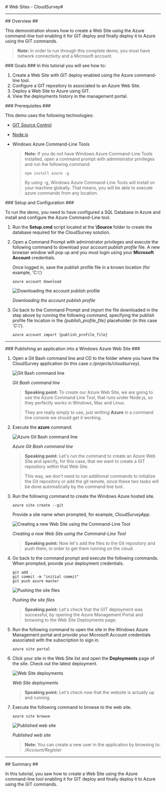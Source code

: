 ﻿<a name="title" />
# Web Sites - CloudSurvey#

---

<a name="Overview" />
## Overview ##

This demonstration shows how to create a Web Site using the Azure command-line tool enabling it for GIT deploy and finally deploy it to Azure using the GIT commands.

> **Note:** In order to run through this complete demo, you must have network connectivity and a Microsoft account.

<a id="goals" />
### Goals ###
In this tutorial you will see how to:

1. Create a Web Site with GIT deploy enabled using the Azure command-line tool.
1. Configure a GIT repository to associated to an Azure Web Site.
1. Deploy a Web Site to Azure using GIT.
1. View the deployments history in the management portal.

<a name="prerequisites" />
### Prerequisites ###

This demo uses the following technologies:

- [GIT Source Control](http://git-scm.com/)
- [Node.js](http://nodejs.org/#download)
- Windows Azure Command-Line Tools

	> **Note:** If you do not have Windows Azure Command-Line Tools installed, open a command prompt with administrator privileges and run the following command:
	> 
	> `npm install azure -g`
	> 
	> By using -g, Windows Azure Command-Line Tools will install on your machine globally. That means, you will be able to execute azure commands from any location.

<a name="setup" />
### Setup and Configuration ###

To run the demo, you need to have configured a SQL Database in Azure and install and configure the Azure Command-Line tool.

1. Run the **Setup.cmd** script located at the **\Source** folder to create the database required for the CloudSurvey solution.

1. Open a Command Prompt with administrator privileges and execute the following command to download your account _publish profile_ file. A new browser window will pop up and you must login using your **Microsoft Account** credentials. 
    
    Once logged in, save the publish profile file in a known location (for example, 'C:\\')

	```CommandPrompt
	azure account download
	```

	![Downloading the account publish profile](images/download-publishsettings.png?raw=true "Downloading the account publish profile")

	_Downloading the account publish profile_

1. Go back to the Command Prompt and import the file downloaded in the step above by running the following command, specifying the publish profile file location in the _{publish_profile_file}_ placeholder (in this case *'C:\\'*).

	```CommandPrompt
	azure account import {publish_profile_file}
	```
---

<a name="segment1" />
### Publishing an application into a Windows Azure Web Site ###

1. Open a Git Bash command line and CD to the folder where you have the CloudSurvey application (in this case *c:/projects/cloudsurvey*).

	![Git Bash command line](images/git-bash-command-line.png?raw=true "Git Bash command line")

	_Git Bash command line_

	> **Speaking point:**
	> To create our Azure Web Site, we are going to use the Azure Command Line Tool, that runs under Node.js, so they perfectly works in Windows, Mac and Linux.
	> 
	> They are really simply to use, just writting **Azure** in a command line console we should get it working.

1. Execute the **azure** command.

	![Azure Git Bash command line](images/azure-git-bash-command-line.png?raw=true "Azure Git Bash command line")

	_Azure Git Bash command line_

	> **Speaking point:**
	> Let's run the command to create an Azure Web Site and specify, for this case, that we want to create a GIT repository within that Web Site.
	>
	> This way, we don't need to run additional commands to initialize the Git repository or add the git remote, since these two tasks will be done automatically by the command line tool.

1. Run the following command to create the Windows Azure hosted site.

	```CommandPrompt
	azure site create --git
	```

	Provide a site name when prompted, for example, _CloudSurveyApp_.

	![Creating a new Web Site using the Command-Line Tool](images/new-web-site-cli.png?raw=true "Creating a new Web Site using the Command-Line Tool")

	_Creating a new Web Site using the Command-Line Tool_

	> **Speaking point:**
	> Now let's add the files to the Git repository and push them, in order to get them running on the cloud.

1. Go back to the command prompt and execute the following commands. When prompted, provide your deployment credentials.

	```CommandPrompt
	git add .
	git commit -m "initial commit"
	git push azure master
	```
	![Pushing the site files](images/push-site.png?raw=true "Pushing the site files")

	_Pushing the site files_

	> **Speaking point:**
	> Let's check that the GIT deployment was successful, by opening the Azure Management Portal and browsing to the Web Site Deployments page.

1. Run the following command to open the site in the Windows Azure Management portal and provide your Microsoft Account credentials associated with the subscription to sign in.

	```CommandPrompt
	azure site portal
	```

1. Click your site in the Web Site list and open the **Deployments** page of the site. Check out the latest deployment.

	![Web Site deployments](images/site-deployments.png?raw=true "Web Site deployments")

	_Web Site deployments_

	> **Speaking point:**
	> Let's check now that the website is actually up and running.

1. Execute the following command to browse to the web site.

	```CommandPrompt
	azure site browse
	```

	![Published web site](images/website-working-cli.png?raw=true "Published web site")

	_Published web site_

	> **Note:**
	> You can create a new user in the application by browsing to: _/Account/Register_

---

<a name="summary" />
## Summary ##

In this tutorial, you saw how to create a Web Site using the Azure command-line tool enabling it for GIT deploy and finally deploy it to Azure using the GIT commands.